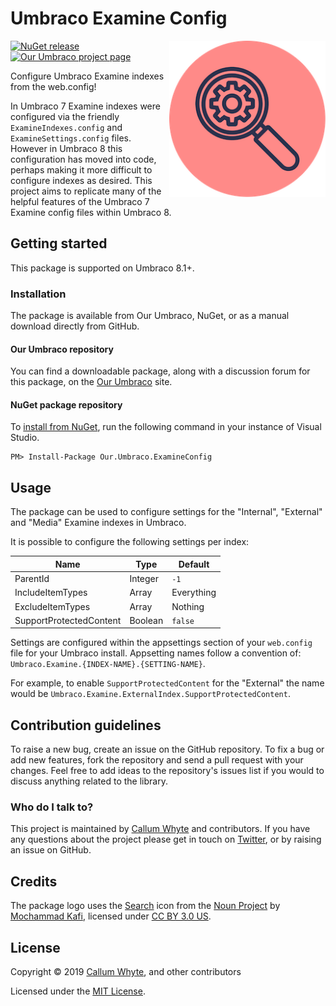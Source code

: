 # Umbraco Examine Config

<img src="docs/img/logo.png?raw=true" alt="Umbraco Examine Config" width="250" align="right" />

[![NuGet release](https://img.shields.io/nuget/v/Our.Umbraco.ExamineConfig.svg)](https://www.nuget.org/packages/Our.Umbraco.ExamineConfig/)
[![Our Umbraco project page](https://img.shields.io/badge/our-umbraco-orange.svg)](https://our.umbraco.com/projects/developer-tools/examine-config/)

Configure Umbraco Examine indexes from the web.config!

In Umbraco 7 Examine indexes were configured via the friendly `ExamineIndexes.config` and `ExamineSettings.config` files. However in Umbraco 8 this configuration has moved into code, perhaps making it more difficult to configure indexes as desired. This project aims to replicate many of the helpful features of the Umbraco 7 Examine config files within Umbraco 8.

## Getting started

This package is supported on Umbraco 8.1+.

### Installation

The package is available from Our Umbraco, NuGet, or as a manual download directly from GitHub.

#### Our Umbraco repository

You can find a downloadable package, along with a discussion forum for this package, on the [Our Umbraco](https://our.umbraco.com/projects/developer-tools/examine-config/) site.

#### NuGet package repository

To [install from NuGet](https://www.nuget.org/packages/Our.Umbraco.ExamineConfig/), run the following command in your instance of Visual Studio.

    PM> Install-Package Our.Umbraco.ExamineConfig

## Usage

The package can be used to configure settings for the "Internal", "External" and "Media" Examine indexes in Umbraco.

It is possible to configure the following settings per index:

| Name                    | Type    | Default    |
|-------------------------|---------|------------|
| ParentId                | Integer | `-1`       |
| IncludeItemTypes        | Array   | Everything |
| ExcludeItemTypes        | Array   | Nothing    |
| SupportProtectedContent | Boolean | `false`    |

Settings are configured within the appsettings section of your `web.config` file for your Umbraco install. Appsetting names follow a convention of: `Umbraco.Examine.{INDEX-NAME}.{SETTING-NAME}`.

For example, to enable `SupportProtectedContent` for the "External" the name would be `Umbraco.Examine.ExternalIndex.SupportProtectedContent`.

## Contribution guidelines

To raise a new bug, create an issue on the GitHub repository. To fix a bug or add new features, fork the repository and send a pull request with your changes. Feel free to add ideas to the repository's issues list if you would to discuss anything related to the library.

### Who do I talk to?

This project is maintained by [Callum Whyte](https://callumwhyte.com/) and contributors. If you have any questions about the project please get in touch on [Twitter](https://twitter.com/callumbwhyte), or by raising an issue on GitHub.

## Credits

The package logo uses the [Search](https://thenounproject.com/term/search/2077536/) icon from the [Noun Project](https://thenounproject.com) by [Mochammad Kafi](https://thenounproject.com/mochammadkafi/), licensed under [CC BY 3.0 US](https://creativecommons.org/licenses/by/3.0/us/).

## License

Copyright &copy; 2019 [Callum Whyte](https://callumwhyte.com/), and other contributors

Licensed under the [MIT License](LICENSE.md).